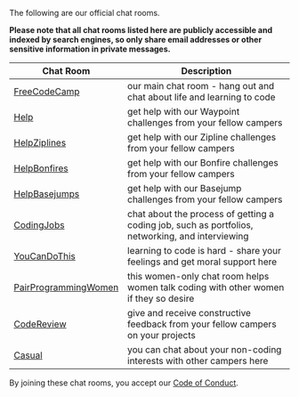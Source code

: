 The following are our official chat rooms.

**Please note that all chat rooms listed here are publicly accessible and indexed by search engines, so only share email addresses or other sensitive information in private messages.**

| Chat Room | Description |
| --- | --- |
| [FreeCodeCamp](https://gitter.im/freecodecamp/FreeCodeCamp) | our main chat room - hang out and chat about life and learning to code | 
| [Help](https://gitter.im/freecodecamp/Help) | get help with our Waypoint challenges from your fellow campers | 
| [HelpZiplines](https://gitter.im/freecodecamp/HelpZiplines) | get help with our Zipline challenges from your fellow campers | 
| [HelpBonfires](https://gitter.im/freecodecamp/HelpBonfires) | get help with our Bonfire challenges from your fellow campers | 
| [HelpBasejumps](https://gitter.im/freecodecamp/HelpBasejumps) | get help with our Basejump challenges from your fellow campers | 
| [CodingJobs](https://gitter.im/freecodecamp/CodingJobs) | chat about the process of getting a coding job, such as portfolios, networking, and interviewing | 
| [YouCanDoThis](https://gitter.im/freecodecamp/YouCanDoThis) | learning to code is hard - share your feelings and get moral support here | 
| [PairProgrammingWomen](https://gitter.im/freecodecamp/PairProgrammingWomen) | this women-only chat room helps women talk coding with other women if they so desire |
| [CodeReview](https://gitter.im/freecodecamp/CodeReview) | give and receive constructive feedback from your fellow campers on your projects | 
| [Casual](https://gitter.im/freecodecamp/Casual) | you can chat about your non-coding interests with other campers here |

By joining these chat rooms, you accept our [Code of Conduct](https://github.com/FreeCodeCamp/freecodecamp/wiki/Code-of-Conduct).